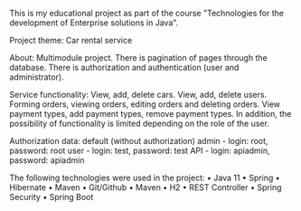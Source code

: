 This is my educational project as part of the course "Technologies for the development of Enterprise solutions in Java".

Project theme: Car rental service

About: 
Multimodule project. There is pagination of pages through the database. 
There is authorization and authentication (user and administrator).

Service functionality:
View, add, delete cars.
View, add, delete users.
Forming orders, viewing orders, editing orders and deleting orders.
View payment types, add payment types, remove payment types.
In addition, the possibility of functionality is limited depending on the role of the user.

Authorization data:
default (without authorization)
admin - login: root, password: root
user  - login: test, password: test
API   - login: apiadmin, password: apiadmin

The following technologies were used in the project:
• Java 11 
• Spring 
• Hibernate 
• Maven 
• Git/Github 
• Maven 
• H2 
• REST Controller 
• Spring Security 
• Spring Boot 

